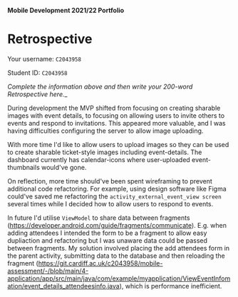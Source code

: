 **Mobile Development 2021/22 Portfolio**
# Retrospective

Your username: `C2043958`

Student ID: `C2043958`

_Complete the information above and then write your 200-word Retrospective here.__

During development the MVP shifted from focusing on creating sharable images with event details, to focusing on allowing users to invite others to events and respond to invitations. This appeared more valuable, and I was having difficulties configuring the server to allow image uploading. 

With more time I'd like to allow users to upload images so they can be used to create sharable ticket-style images including event-details. The dashboard currently has calendar-icons where user-uploaded event-thumbnails would've gone.      

On reflection, more time should've been spent wireframing to prevent additional code refactoring. For example, using design software like Figma could've saved me refactoring the `activity_external_event_view screen` several times while I decided how to allow users to respond to events. 

In future I'd utilise `ViewModel` to share data between fragments (https://developer.android.com/guide/fragments/communicate). E.g. when adding attendees I intended the form to be a fragment to allow easy dupliaction and refactoring but I was unaware data could be passed between fragments. My solution involved placing the add attendees form in the parent activity, submitting data to the database and then reloading the fragment (https://git.cardiff.ac.uk/c2043958/mobile-assessment/-/blob/main/4-application/app/src/main/java/com/example/myapplication/ViewEventInfomation/event_details_attendeesinfo.java), which is performance inefficient. 


<!-- 
Comments from Sandy

– This will be tricky, but if you're able to, try and make more reference to specific technical differences you might have if you were starting from scratch. For example is there some other part of the Android API that, in retrospect, might have been useful for you? It'd be good to see this kind of technical decision-making coming through.

– I'd probably recommend being less negative about your code organisation, though I can see the benefits of doing that better, to make room to talk about other technical options.

- If there's any space for more details on your sharable images that would be good. Would these be auto-generated from event data, for example?

-->
